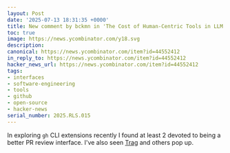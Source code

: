 ```yaml
---
layout: Post
date: '2025-07-13 18:31:35 +0000'
title: New comment by bckmn in 'The Cost of Human-Centric Tools in LLM Workflows'
toc: true
image: https://news.ycombinator.com/y18.svg
description:
canonical: https://news.ycombinator.com/item?id=44552412
in_reply_to: https://news.ycombinator.com/item?id=44552412
hacker_news_url: https://news.ycombinator.com/item?id=44552412
tags:
- interfaces
- software-engineering
- tools
- github
- open-source
- hacker-news
serial_number: 2025.RLS.015
---
```

In exploring `gh` CLI extensions recently I found at least 2 devoted to being a better PR review interface. I've also seen [Trag](https://usetrag.com/) and others pop up.
